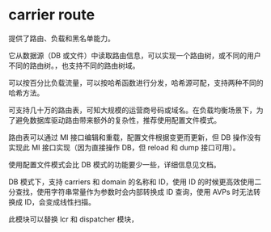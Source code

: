 # carrier route

提供了路由、负载和黑名单能力。

它从数据源（DB 或文件）中读取路由信息，可以实现一个路由树，或不同的用户不同的路由树。，也支持不同的路由树域。

可以按百分比负载流量，可以按哈希函数进行分发，哈希源可配，支持两种不同的哈希方法。

可支持几十万的路由表，可知大规模的运营商号码或域名。在负载均衡场景下，为了避免数据库驱动路由带来额外的复杂性，推荐使用配置文件模式。

路由表可以通过 MI 接口编辑和重载，配置文件根据变更而更新，但 DB 操作没有实现此 MI 接口实现（因为直接操作 DB，但 reload 和 dump 接口可用）。

使用配置文件模式会比 DB 模式的功能要少一些，详细信息见文档。

DB 模式下，支持 carriers 和 domain 的名称和 ID，使用 ID 的时候更高效使用二分查找，使用字符串常量作为参数时会内部转换成 ID 查询，使用 AVPs 时无法转换成 ID，会变成线性扫描。

此模块可以替换 lcr 和 dispatcher 模块，
